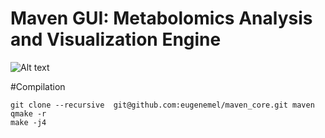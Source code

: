 # Maven GUI: Metabolomics Analysis and Visualization Engine 

![Alt text](https://travis-ci.org/eugenemel/maven_core.svg?branch=master)

#Compilation
```
git clone --recursive  git@github.com:eugenemel/maven_core.git maven
qmake -r
make -j4
```
